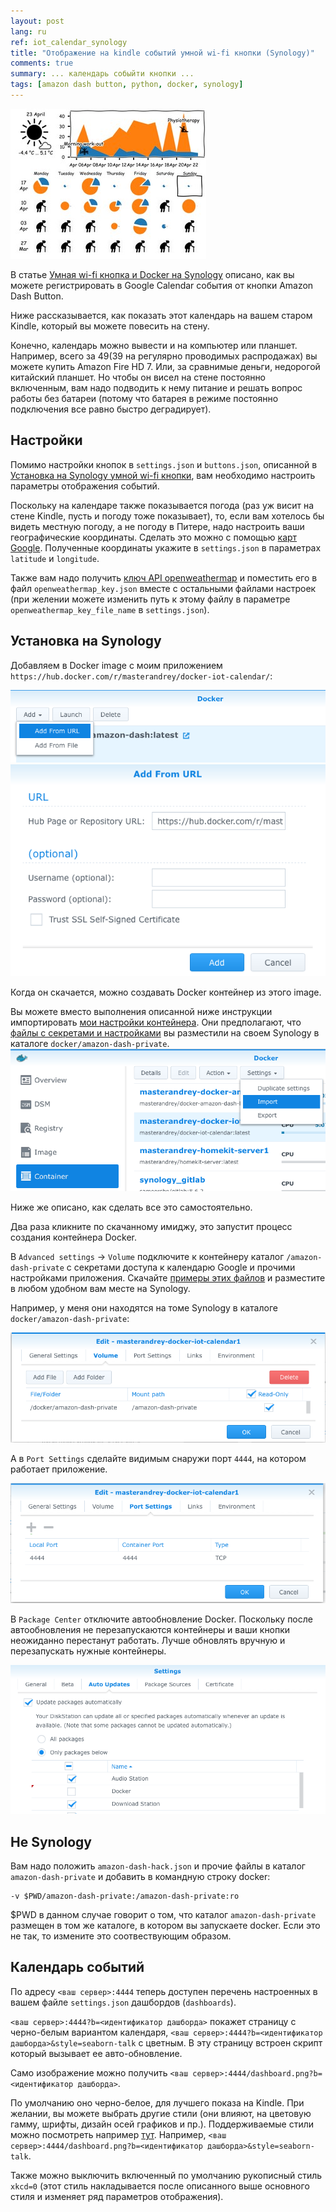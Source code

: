 ```yaml
---
layout: post
lang: ru
ref: iot_calendar_synology
title: "Отображение на kindle событий умной wi-fi кнопки (Synology)"
comments: true
summary: ... календарь собыйти кнопки ...
tags: [amazon dash button, python, docker, synology]
---
```


![](/images/iot_calendar_colour1.jpg)

В статье [Умная wi-fi кнопка и Docker на Synology](http://masterandrey.com/posts/ru/amazon_dash_button_hack/)
описано, как вы можете регистрировать в Google Calendar события от кнопки Amazon Dash Button.

Ниже рассказывается, как показать этот календарь на вашем старом Kindle, который вы можете повесить на стену.

Конечно, календарь можно вывести и на компьютер или планшет. Например, всего за $49 ($39 на регулярно проводимых
распродажах) вы можете купить Amazon Fire HD 7. Или, за сравнимые деньги, недорогой китайский планшет.
Но чтобы он висел на стене постоянно включенным, вам надо подводить к нему питание и решать вопрос работы без батареи
(потому что батарея в режиме постоянно подключения все равно быстро деградирует).

## Настройки

Помимо настройки кнопок в `settings.json` и `buttons.json`, описанной в 
[Установка на Synology умной wi-fi кнопки](http://masterandrey.com/posts/ru/amazon_dash_button_hack_install/),
вам необходимо настроить параметры отображения событий.

Поскольку на календаре также показывается погода (раз уж висит на стене Kindle, пусть и погоду тоже показывает),
то, если вам хотелось бы видеть местную погоду, а не погоду в Питере, надо настроить ваши географические координаты.
Сделать это можно с помощью [карт Google](https://support.google.com/maps/answer/18539?co=GENIE.Platform%3DDesktop&hl=ru).
Полученные координаты укажите в `settings.json` в параметрах `latitude` и `longitude`.

Также вам надо получить 
[ключ API openweathermap](https://home.openweathermap.org/users/sign_up) и поместить его в файл
`openweathermap_key.json` вместе с остальными файлами настроек (при желении можете изменить путь к этому файлу
в параметре `openweathermap_key_file_name` в `settings.json`).

## Установка на Synology

Добавляем в Docker image с моим приложением `https://hub.docker.com/r/masterandrey/docker-iot-calendar/`:

![](/images/dash_synology_docker_image.png)
![](/images/dash_synology_docker_url.png)

Когда он скачается, можно создавать Docker контейнер из этого image.

Вы можете вместо выполнения описанной ниже инструкции импортировать 
[мои настройки контейнера](https://github.com/masterandrey/docker-iot-calendar/tree/master/synology).
Они предполагают, что [файлы с секретами и настройками](https://github.com/masterandrey/docker-iot-calendar/tree/master/amazon-dash-private)
вы разместили на своем Synology в каталоге `docker/amazon-dash-private`.
![](/images/synology_import_settings.png)

Ниже же описано, как сделать все это самостоятельно.

Два раза кликните по скачанному имиджу, это запустит процесс создания контейнера Docker.

В `Advanced settings` -> `Volume` подключите к контейнеру каталог `/amazon-dash-private` с секретами доступа к 
календарю Google и прочими настройками приложения.
Скачайте [примеры этих файлов](https://github.com/masterandrey/docker-iot-calendar/tree/master/amazon-dash-private) 
и разместите в любом удобном вам месте на Synology.

Например, у меня они находятся на томе Synology в каталоге 
`docker/amazon-dash-private`:

![](/images/calendar_synology_docker_volume.png)

А в `Port Settings` сделайте видимым снаружи порт `4444`, на котором работает приложение.

![](/images/calendar_synology_docker_port.png)

В `Package Center` отключите автообновление Docker.
Поскольку после автообновления не перезапускаются контейнеры и ваши кнопки неожиданно перестанут работать.
Лучше обновлять вручную и перезапускать нужные контейнеры.

![](/images/dash_synology_docker_autoupdate.png)

## Не Synology

Вам надо положить `amazon-dash-hack.json` и прочие файлы в каталог 
`amazon-dash-private` и добавить в командную строку docker:

    -v $PWD/amazon-dash-private:/amazon-dash-private:ro
    
$PWD в данном случае говорит о том, что каталог `amazon-dash-private` размещен в том же каталоге,
в котором вы запускаете docker. Если это не так, то измените это соотвествующим образом.

## Календарь событий

По адресу `<ваш сервер>:4444` теперь доступен перечень настроенных в вашем файле `settings.json` дашбордов
(`dashboards`).

`<ваш сервер>:4444?b=<идентификатор дашборда>` покажет страницу с черно-белым вариантом календаря,
`<ваш сервер>:4444?b=<идентификатор дашборда>&style=seaborn-talk` с цветным. В эту страницу встроен
скрипт который вызывает ее авто-обновление.

Само изображение можно получить `<ваш сервер>:4444/dashboard.png?b=<идентификатор дашборда>`.
 
По умолчанию оно черно-белое, для лучшего показа на Kindle. При желании, вы можете выбрать другие
стили (они влияют, на цветовую гамму, шрифты, дизайн осей графиков и пр.).
Поддерживаемые стили можно посмотреть например 
[тут](https://tonysyu.github.io/raw_content/matplotlib-style-gallery/gallery.html).
Например, `<ваш сервер>:4444/dashboard.png?b=<идентификатор дашборда>&style=seaborn-talk`.

Также можно выключить включенный по умолчанию рукописный стиль `xkcd=0` (этот стиль накладывается
после описанного выше основного стиля и изменяет ряд параметров отображения).
